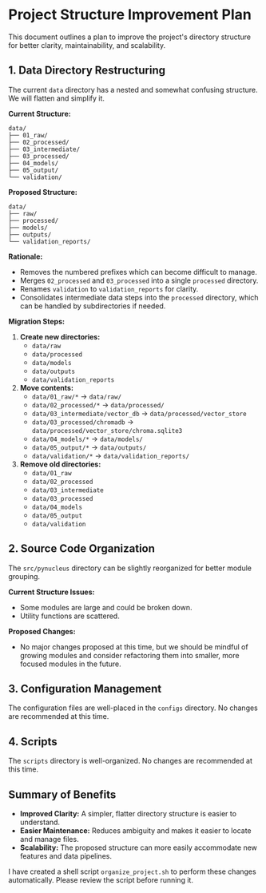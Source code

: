 # Project Structure Improvement Plan

This document outlines a plan to improve the project's directory structure for better clarity, maintainability, and scalability.

## 1. Data Directory Restructuring

The current `data` directory has a nested and somewhat confusing structure. We will flatten and simplify it.

**Current Structure:**

```
data/
├── 01_raw/
├── 02_processed/
├── 03_intermediate/
├── 03_processed/
├── 04_models/
├── 05_output/
└── validation/
```

**Proposed Structure:**

```
data/
├── raw/
├── processed/
├── models/
├── outputs/
└── validation_reports/
```

**Rationale:**

*   Removes the numbered prefixes which can become difficult to manage.
*   Merges `02_processed` and `03_processed` into a single `processed` directory.
*   Renames `validation` to `validation_reports` for clarity.
*   Consolidates intermediate data steps into the `processed` directory, which can be handled by subdirectories if needed.

**Migration Steps:**

1.  **Create new directories:**
    *   `data/raw`
    *   `data/processed`
    *   `data/models`
    -   `data/outputs`
    *   `data/validation_reports`
2.  **Move contents:**
    *   `data/01_raw/*` -> `data/raw/`
    *   `data/02_processed/*` -> `data/processed/`
    *   `data/03_intermediate/vector_db` -> `data/processed/vector_store`
    *   `data/03_processed/chromadb` -> `data/processed/vector_store/chroma.sqlite3`
    *   `data/04_models/*` -> `data/models/`
    *   `data/05_output/*` -> `data/outputs/`
    *   `data/validation/*` -> `data/validation_reports/`
3.  **Remove old directories:**
    *   `data/01_raw`
    *   `data/02_processed`
    *   `data/03_intermediate`
    *   `data/03_processed`
    *   `data/04_models`
    *   `data/05_output`
    *   `data/validation`

## 2. Source Code Organization

The `src/pynucleus` directory can be slightly reorganized for better module grouping.

**Current Structure Issues:**

*   Some modules are large and could be broken down.
*   Utility functions are scattered.

**Proposed Changes:**

*   No major changes proposed at this time, but we should be mindful of growing modules and consider refactoring them into smaller, more focused modules in the future.

## 3. Configuration Management

The configuration files are well-placed in the `configs` directory. No changes are recommended at this time.

## 4. Scripts

The `scripts` directory is well-organized. No changes are recommended at this time.

## Summary of Benefits

*   **Improved Clarity:** A simpler, flatter directory structure is easier to understand.
*   **Easier Maintenance:** Reduces ambiguity and makes it easier to locate and manage files.
*   **Scalability:** The proposed structure can more easily accommodate new features and data pipelines.

I have created a shell script `organize_project.sh` to perform these changes automatically. Please review the script before running it.
